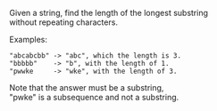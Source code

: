 Given a string, find the length of the longest substring  
without repeating characters.

Examples:
```
"abcabcbb" -> "abc", which the length is 3.
"bbbbb"    -> "b", with the length of 1.
"pwwke     -> "wke", with the length of 3. 
```
Note that the answer must be a substring,  
"pwke" is a subsequence and not a substring.
